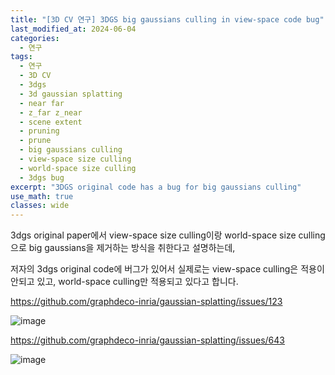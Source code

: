 ```yaml
---
title: "[3D CV 연구] 3DGS big gaussians culling in view-space code bug"
last_modified_at: 2024-06-04
categories:
  - 연구
tags:
  - 연구
  - 3D CV
  - 3dgs
  - 3d gaussian splatting
  - near far
  - z_far z_near
  - scene extent
  - pruning
  - prune
  - big gaussians culling
  - view-space size culling
  - world-space size culling
  - 3dgs bug
excerpt: "3DGS original code has a bug for big gaussians culling"
use_math: true
classes: wide
---
```


3dgs original paper에서 view-space size culling이랑 world-space size culling으로 big gaussians을 제거하는 방식을 취한다고 설명하는데,

저자의 3dgs original code에 버그가 있어서 실제로는 view-space culling은 적용이 안되고 있고, world-space culling만 적용되고 있다고 합니다.

https://github.com/graphdeco-inria/gaussian-splatting/issues/123

![image](https://github.com/sandokim/sandokim.github.io/assets/74639652/6d01e1d6-2251-4327-afb9-3761b43d8175)

https://github.com/graphdeco-inria/gaussian-splatting/issues/643

![image](https://github.com/sandokim/sandokim.github.io/assets/74639652/04d459a5-9264-4b84-aed6-2b514cb7e780)
